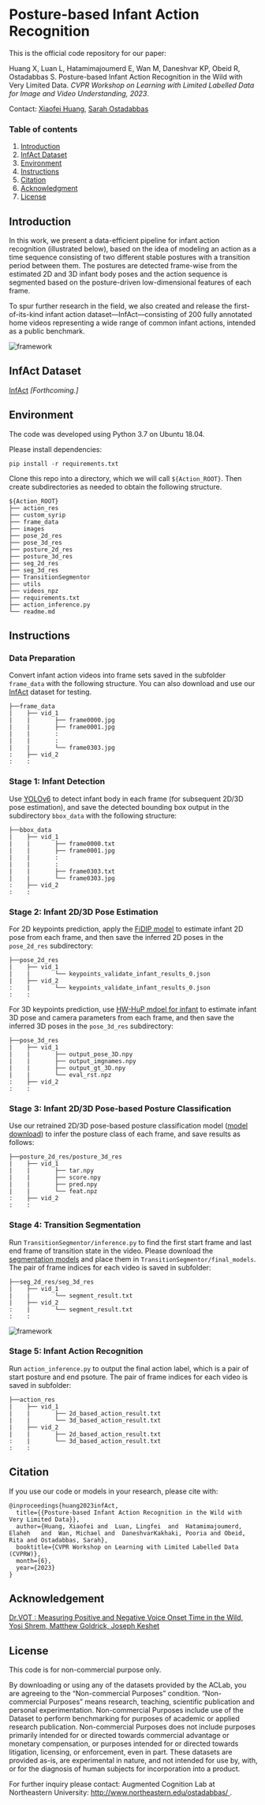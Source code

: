 # Posture-based Infant Action Recognition

This is the official code repository for our paper:

Huang X, Luan L, Hatamimajoumerd E, Wan M, Daneshvar KP, Obeid R, Ostadabbas S. Posture-based Infant Action Recognition in the Wild with Very Limited Data. *CVPR Workshop on Learning with Limited Labelled Data for Image and Video Understanding, 2023*.


Contact: [Xiaofei Huang](xhuang@ece.neu.edu), [Sarah Ostadabbas](ostadabbas@ece.neu.edu)


### Table of contents
1. [Introduction](#introduction)
2. [InfAct Dataset](#infact)
3. [Environment](#environment)
4. [Instructions](#instructions)
5. [Citation](#citation)
6. [Acknowledgment](#acknowledgement)
7. [License](#license)

## Introduction
<a name="introduction"></a>
In this work, we present a data-efficient pipeline for infant action recognition (illustrated below), based on the idea of modeling an action as a time sequence consisting of two different stable postures with a transition period between them. The postures are detected frame-wise from the estimated 2D and 3D infant body poses and the action sequence is segmented based on the posture-driven low-dimensional features of each frame.

To spur further research in the field, we also created and release the first-of-its-kind infant action dataset—InfAct—consisting of 200 fully annotated home videos representing a wide range of common infant actions, intended as a public benchmark.

![framework](images/action_pipeline.png)

## InfAct Dataset
[InfAct](https://coe.northeastern.edu/Research/AClab/InfAct/)
<a name="infact"></a>
*[Forthcoming.]*


## Environment
<a name="environment"></a>
The code was developed using Python 3.7 on Ubuntu 18.04.

Please install dependencies:
   ```
   pip install -r requirements.txt
   ```

Clone this repo into a directory, which we will call ``${Action_ROOT}``. Then create subdirectories as needed to obtain the following structure.
   ```
   ${Action_ROOT}
   ├── action_res
   ├── custom_syrip
   ├── frame_data
   ├── images
   ├── pose_2d_res
   ├── pose_3d_res
   ├── posture_2d_res
   ├── posture_3d_res
   ├── seg_2d_res
   ├── seg_3d_res
   ├── TransitionSegmentor
   ├── utils
   ├── videos_npz
   ├── requirements.txt
   ├── action_inference.py
   └── readme.md

   ```

## Instructions
<a name="instructions"></a>
### Data Preparation
Convert infant action videos into frame sets saved in the subfolder `frame_data` with the following structure. You can also download and use our [InfAct](#infact) dataset for testing.
   ```
   ├──frame_data
   |    ├── vid_1
   |    |       ├── frame0000.jpg
   |    |       ├── frame0001.jpg
   |    |       :
   |    |       :
   |    |       └── frame0303.jpg
   :    ├── vid_2
   :    :  
   ```  
### Stage 1: Infant Detection
Use [YOLOv6](https://github.com/meituan/YOLOv6) to detect infant body in each frame (for subsequent 2D/3D pose estimation), and save the detected bounding box output in the subdirectory `bbox_data` with the following structure:
   ```
   ├──bbox_data
   |    ├── vid_1
   |    |       ├── frame0000.txt
   |    |       ├── frame0001.jpg
   |    |       :
   |    |       :
   |    |       ├── frame0303.txt
   |    |       └── frame0303.jpg
   :    ├── vid_2
   :    :  
   ```   
### Stage 2: Infant 2D/3D Pose Estimation
For 2D keypoints prediction, apply the [FiDIP model](https://arxiv.org/abs/2010.06100) to estimate infant 2D pose from each frame, and then save the inferred 2D poses in the `pose_2d_res` subdirectory:  
   ```
   ├──pose_2d_res
   |    ├── vid_1
   |    |       └── keypoints_validate_infant_results_0.json
   |    ├── vid_2
   :    |       └── keypoints_validate_infant_results_0.json
   :    : 
   ```   
For 3D keypoints prediction, use [HW-HuP mdoel for infant](https://arxiv.org/abs/2105.10996) to estimate infant 3D pose and camera parameters from each frame, and then save the inferred 3D poses  in the `pose_3d_res` subdirectory:
   ```
   ├──pose_3d_res
   |    ├── vid_1
   |    |       ├── output_pose_3D.npy
   |    |       ├── output_imgnames.npy
   |    |       ├── output_gt_3D.npy
   |    |       └── eval_rst.npz
   :    ├── vid_2
   :    :  
   ```   
### Stage 3: Infant 2D/3D Pose-based Posture Classification
Use our retrained 2D/3D pose-based posture classification model ([model download](https://drive.google.com/drive/folders/1X_d_Rle9aDeyCNECaH8Wu1N2IHdF9gAJ?usp=share_link)) to infer the posture class of each frame, and save results as follows: 
   ```
   ├──posture_2d_res/posture_3d_res
   |    ├── vid_1
   |    |       ├── tar.npy
   |    |       ├── score.npy
   |    |       ├── pred.npy
   |    |       └── feat.npz
   :    ├── vid_2
   :    :  
   ```   
### Stage 4: Transition Segmentation
Run `TransitionSegmentor/inference.py` to find the first start frame and last end frame of transition state in the video. Please download the [segmentation models](https://drive.google.com/drive/folders/1ZuwZ8sqY5w-27N3EcWqtPamztP00diCz?usp=share_link) and place them in `TransitionSegmentor/final_models`.
The pair of frame indices for each video is saved in subfolder:
   ```
   ├──seg_2d_res/seg_3d_res
   |    ├── vid_1
   |    |       └── segment_result.txt
   |    ├── vid_2
   :    |       └── segment_result.txt
   :    : 
   ```   
![framework](images/sig_gallery.png)
### Stage 5: Infant Action Recognition  
Run `action_inference.py` to output the final action label, which is a pair of start posture and end psoture. The pair of frame indices for each video is saved in subfolder:
   ```
   ├──action_res
   |    ├── vid_1
   |    |       ├── 2d_based_action_result.txt
   |    |       └── 3d_based_action_result.txt
   |    ├── vid_2
   |    |       ├── 2d_based_action_result.txt
   :    |       └── 3d_based_action_result.txt
   :    :
   ```   

## Citation
<a name="citation"></a>

If you use our code or models in your research, please cite with:
```
@inproceedings{huang2023infAct,
  title={{Posture-based Infant Action Recognition in the Wild with Very Limited Data}},
  author={Huang, Xiaofei and  Luan, Lingfei  and  Hatamimajoumerd, Elaheh   and  Wan, Michael and  DaneshvarKakhaki, Pooria and Obeid, Rita and Ostadabbas, Sarah},
  booktitle={CVPR Workshop on Learning with Limited Labelled Data (CVPRW)},
  month={6},
  year={2023}
}
```

## Acknowledgement
<a name="acknowledgement"></a>
[Dr.VOT : Measuring Positive and Negative Voice Onset Time in the Wild, Yosi Shrem, Matthew Goldrick, Joseph Keshet](https://github.com/MLSpeech/Dr.VOT)


## License 
<a name="license"></a>
This code is for non-commercial purpose only. 

By downloading or using any of the datasets provided by the ACLab, you are agreeing to the “Non-commercial Purposes” condition. “Non-commercial Purposes” means research, teaching, scientific publication and personal experimentation. Non-commercial Purposes include use of the Dataset to perform benchmarking for purposes of academic or applied research publication. Non-commercial Purposes does not include purposes primarily intended for or directed towards commercial advantage or monetary compensation, or purposes intended for or directed towards litigation, licensing, or enforcement, even in part. These datasets are provided as-is, are experimental in nature, and not intended for use by, with, or for the diagnosis of human subjects for incorporation into a product.

For further inquiry please contact: Augmented Cognition Lab at Northeastern University: [http://www.northeastern.edu/ostadabbas/ 
](http://www.northeastern.edu/ostadabbas/).



